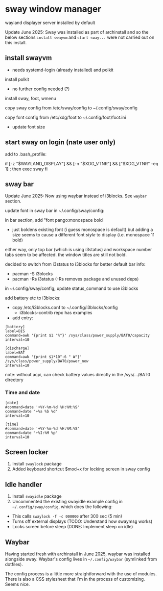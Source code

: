 # sway window manager

wayland displayer server installed by default

Update June 2025: Sway was installed as part of archinstall and so the below sections `install swayvm` and `start sway...` were not carried out on this install.

## install swayvm

- needs systemd-login (already installed) and polkit

install polkit
- no further config needed (?)

install sway, foot, wmenu

copy sway config from /etc/sway/config to ~/.config/sway/config

copy font config from /etc/xdg/foot to ~/.config/foot/foot.ini 
- update font size

## start sway on login (nate user only)
add to .bash_profile:

if [-z "$WAYLAND_DISPLAY"] && [-n "$XDG_VTNR"] && ["$XDG_VTNR" -eq 1] ; then
exec sway
fi

## sway bar

Update June 2025: Now using waybar instead of i3blocks. See `waybar` section.

update font in sway bar in ~/.config/sway/config:

in bar section, add "font pango:monospace bold
- just boldens existing font (i guess monospace is default) but adding a size seems to cause a different font *style* to display (i.e. monospace 11 bold)

either way, only top bar (which is using i3status) and workspace number tabs seem to be affected. the window titles are still not bold.

decided to switch from i3status to i3blocks for better default bar info:
- pacman -S i3blocks
- pacman -Rs i3status (-Rs removes package and unused deps)

in ~/.config/sway/config, update status_command to use i3blocks

add battery etc to i3blocks:
- copy /etc/i3blocks.conf to ~/.config/i3blocks/config
  - i3blocks-contrib repo has examples
- add entry:

```
[battery]
label=DIS
command=awk '{print $1 "%"}' /sys/class/power_supply/BAT0/capacity
interval=10

[discharge]
label=BAT
command=awk '{print $1*10^-6 " W"}' /sys/class/power_supply/BAT0/power_now
interval=10
```

note: without acpi, can check battery values directly in the /sys/.../BAT0 directory

### Time and date

```
[date]
#command=date '+%Y-%m-%d %H:%M:%S'
command=date '+%a %b %d'
interval=10

[time]
#command=date '+%Y-%m-%d %H:%M:%S'
command=date '+%I:%M %p'
interval=10
```

## Screen locker

1. Install `swaylock` package
2. Added keyboard shortcut $mod+x for locking screen in sway config

## Idle handler

1. Install `swayidle` package
2. Uncommented the existing swayidle example config in `~/.config/sway/config`, which does the following:
  - This calls `swaylock -f -c 000000` after 300 sec (5 min)
  - Turns off external displays (TODO: Understand how swaymsg works)
  - Locks screen before sleep (DONE: Implement sleep on idle)

## Waybar

Having started fresh with archinstall in June 2025, waybar was installed alongside sway. Waybar's config lives in `~/.config/waybar` (symlinked from dotfiles).

The config process is a little more straightforward with the use of modules. There is also a CSS stylesheet that I'm in the process of customizing. Seems nice.
